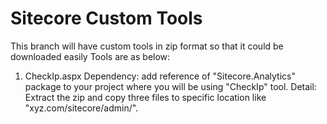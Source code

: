 # Sitecore Custom Tools
This branch will have custom tools in zip format so that it could be downloaded easily
Tools are as below:

1. CheckIp.aspx
Dependency: add reference of "Sitecore.Analytics" package to your project where you will be using "CheckIp" tool.
Detail: Extract the zip and copy three files to specific location like "xyz.com/sitecore/admin/".
